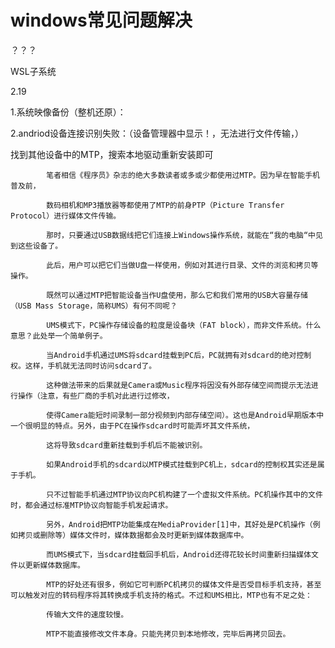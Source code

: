 # windows常见问题解决

？？？

WSL子系统

2.19

1.系统映像备份（整机还原）：

2.andriod设备连接识别失败：（设备管理器中显示！，无法进行文件传输，）

找到其他设备中的MTP，搜索本地驱动重新安装即可

            笔者相信《程序员》杂志的绝大多数读者或多或少都使用过MTP。因为早在智能手机普及前，
            
            数码相机和MP3播放器等都使用了MTP的前身PTP（Picture Transfer Protocol）进行媒体文件传输。
            
            那时，只要通过USB数据线把它们连接上Windows操作系统，就能在“我的电脑“中见到这些设备了。
            
            此后，用户可以把它们当做U盘一样使用，例如对其进行目录、文件的浏览和拷贝等操作。

            既然可以通过MTP把智能设备当作U盘使用，那么它和我们常用的USB大容量存储（USB Mass Storage，简称UMS）有何不同呢？

            UMS模式下，PC操作存储设备的粒度是设备块（FAT block），而非文件系统。什么意思？此处举一个简单例子。
            
            当Android手机通过UMS将sdcard挂载到PC后，PC就拥有对sdcard的绝对控制权。这样，手机就无法同时访问sdcard了。
            
            这种做法带来的后果就是Camera或Music程序将因没有外部存储空间而提示无法进行操作（注意，有些厂商的手机对此进行过修改，
            
            使得Camera能短时间录制一部分视频到内部存储空间）。这也是Android早期版本中一个很明显的特点。另外，由于PC在操作sdcard时可能弄坏其文件系统，
            
            这将导致sdcard重新挂载到手机后不能被识别。
            
            如果Android手机的sdcard以MTP模式挂载到PC机上，sdcard的控制权其实还是属于手机。
            
            只不过智能手机通过MTP协议向PC机构建了一个虚拟文件系统。PC机操作其中的文件时，都会通过标准MTP协议向智能手机发起请求。
            
            另外，Android把MTP功能集成在MediaProvider[1]中，其好处是PC机操作（例如拷贝或删除等）媒体文件时，媒体数据都会及时更新到媒体数据库中。
            
            而UMS模式下，当sdcard挂载回手机后，Android还得花较长时间重新扫描媒体文件以更新媒体数据库。
            
            MTP的好处还有很多，例如它可判断PC机拷贝的媒体文件是否受目标手机支持，甚至可以触发对应的转码程序将其转换成手机支持的格式。不过和UMS相比，MTP也有不足之处：

            传输大文件的速度较慢。
            
            MTP不能直接修改文件本身。只能先拷贝到本地修改，完毕后再拷贝回去。
